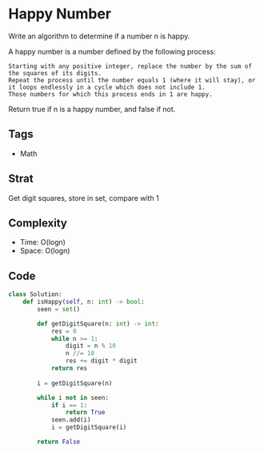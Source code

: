 # Happy Number
Write an algorithm to determine if a number n is happy.

A happy number is a number defined by the following process:

    Starting with any positive integer, replace the number by the sum of the squares of its digits.
    Repeat the process until the number equals 1 (where it will stay), or it loops endlessly in a cycle which does not include 1.
    Those numbers for which this process ends in 1 are happy.

Return true if n is a happy number, and false if not.

## Tags
- Math

## Strat
Get digit squares, store in set, compare with 1

## Complexity

- Time: O(logn)
- Space: O(logn)

## Code

```python
class Solution:
    def isHappy(self, n: int) -> bool:
        seen = set()

        def getDigitSquare(n: int) -> int:
            res = 0
            while n >= 1:
                digit = n % 10
                n //= 10
                res += digit * digit
            return res
        
        i = getDigitSquare(n)

        while i not in seen:
            if i == 1:
                return True
            seen.add(i)
            i = getDigitSquare(i)

        return False
```